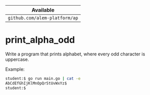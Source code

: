 | Available                     |
| ----------------------------- |
| `github.com/alem-platform/ap` |

# print_alpha_odd

Write a program that prints alphabet, where every odd character is uppercase.

Example:

```sh
student:$ go run main.go | cat -e
AbCdEfGhIjKlMnOpQrStUvWxYz$
student:$
```
